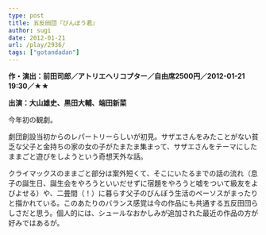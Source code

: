 ```yaml
---
type: post
title: 五反田団『びんぼう君』
author: sugi
date: 2012-01-21
url: /play/2936/
tags: ["gotandadan"]
---
```

**作・演出：前田司郎／アトリエヘリコプター／自由席2500円／2012-01-21 19:30／★★**

**出演：大山雄史、黒田大輔、端田新菜**

今年初の観劇。

劇団創設当初からのレパートリーらしいが初見。サザエさんをみたことがない貧乏な父子と金持ちの家の女の子がたまたま集まって、サザエさんをテーマにしたままごと遊びをしようという奇想天外な話。

クライマックスのままごと部分は案外短くて、そこにいたるまでの話の流れ（息子の誕生日、誕生会をやろうといいだせずに宿題をやろうと嘘をついて級友をよびよせる）や、二畳間（！）に暮らす父子のびんぼう生活のペーソスがまったりと描かれている。このあたりのバランス感覚は今の作品にも共通する五反田団らしさだと思う。個人的には、シュールなおかしみが追加された最近の作品の方が好みではあるが。
